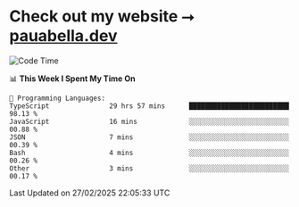 # Check out my website ⭢ [pauabella.dev](https://pauabella.dev)

<!--START_SECTION:waka-->
![Code Time](http://img.shields.io/badge/Code%20Time-4%2C137%20hrs%2047%20mins-blue)

📊 **This Week I Spent My Time On** 

```text
💬 Programming Languages: 
TypeScript               29 hrs 57 mins      █████████████████████████   98.13 % 
JavaScript               16 mins             ░░░░░░░░░░░░░░░░░░░░░░░░░   00.88 % 
JSON                     7 mins              ░░░░░░░░░░░░░░░░░░░░░░░░░   00.39 % 
Bash                     4 mins              ░░░░░░░░░░░░░░░░░░░░░░░░░   00.26 % 
Other                    3 mins              ░░░░░░░░░░░░░░░░░░░░░░░░░   00.17 % 
```


 Last Updated on 27/02/2025 22:05:33 UTC
<!--END_SECTION:waka-->
